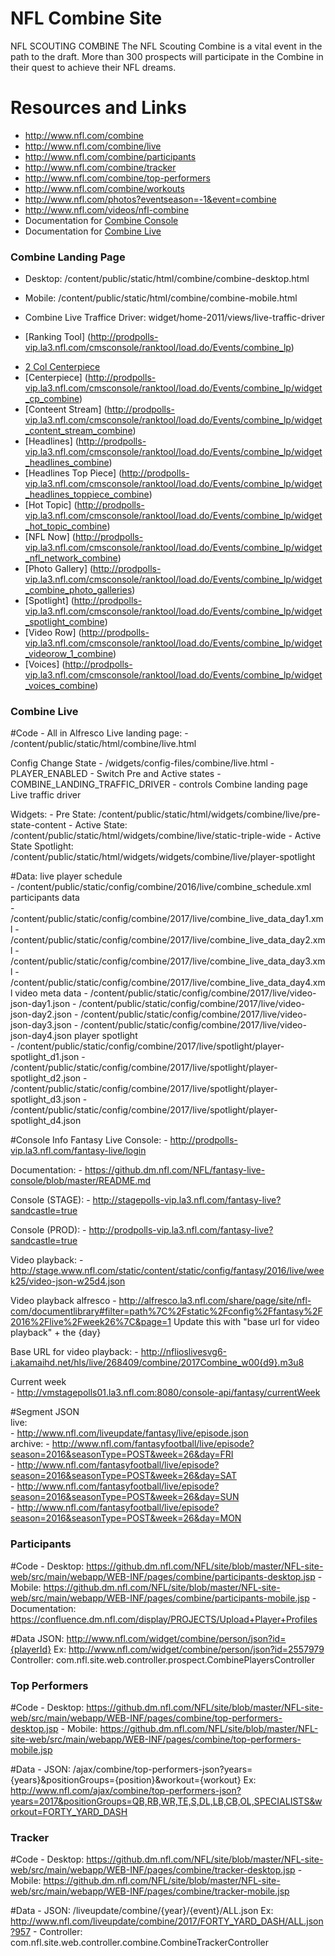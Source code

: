 NFL Combine Site
=================

NFL SCOUTING COMBINE
The NFL Scouting Combine is a vital event in the path to the draft. More than 300 prospects will participate in the Combine in their quest to achieve their NFL dreams. 

# Resources and Links

- http://www.nfl.com/combine 
- http://www.nfl.com/combine/live
- http://www.nfl.com/combine/participants
- http://www.nfl.com/combine/tracker
- http://www.nfl.com/combine/top-performers
- http://www.nfl.com/combine/workouts
- http://www.nfl.com/photos?eventseason=-1&event=combine
- http://www.nfl.com/videos/nfl-combine
- Documentation for [Combine Console](http://confluence.la3.nfl.com/confluence/display/COMSOFTDEV/Combine+and+Draft+Console+Tech+Guide) 
- Documentation for [Combine Live](https://confluence.dm.nfl.com/pages/viewpage.action?pageId=25658886)

### Combine Landing Page
- Desktop: /content/public/static/html/combine/combine-desktop.html
- Mobile: /content/public/static/html/combine/combine-mobile.html
- Combine Live Traffice Driver: widget/home-2011/views/live-traffic-driver

- [Ranking Tool] (http://prodpolls-vip.la3.nfl.com/cmsconsole/ranktool/load.do/Events/combine_lp)
* [2 Col Centerpiece]( http://prodpolls-vip.la3.nfl.com/cmsconsole/ranktool/load.do/Events/combine_lp/widget_2col_cp_combine)
* [Centerpiece] (http://prodpolls-vip.la3.nfl.com/cmsconsole/ranktool/load.do/Events/combine_lp/widget_cp_combine)
* [Conteent Stream] (http://prodpolls-vip.la3.nfl.com/cmsconsole/ranktool/load.do/Events/combine_lp/widget_content_stream_combine)
* [Headlines] (http://prodpolls-vip.la3.nfl.com/cmsconsole/ranktool/load.do/Events/combine_lp/widget_headlines_combine)
* [Headlines Top Piece] (http://prodpolls-vip.la3.nfl.com/cmsconsole/ranktool/load.do/Events/combine_lp/widget_headlines_toppiece_combine)
* [Hot Topic] (http://prodpolls-vip.la3.nfl.com/cmsconsole/ranktool/load.do/Events/combine_lp/widget_hot_topic_combine)
* [NFL Now] (http://prodpolls-vip.la3.nfl.com/cmsconsole/ranktool/load.do/Events/combine_lp/widget_nfl_network_combine)
* [Photo Gallery] (http://prodpolls-vip.la3.nfl.com/cmsconsole/ranktool/load.do/Events/combine_lp/widget_combine_photo_galleries)
* [Spotlight] (http://prodpolls-vip.la3.nfl.com/cmsconsole/ranktool/load.do/Events/combine_lp/widget_spotlight_combine)
* [Video Row] (http://prodpolls-vip.la3.nfl.com/cmsconsole/ranktool/load.do/Events/combine_lp/widget_videorow_1_combine)
* [Voices] (http://prodpolls-vip.la3.nfl.com/cmsconsole/ranktool/load.do/Events/combine_lp/widget_voices_combine)

### Combine Live

#Code - All in Alfresco
Live landing page: 
	- /content/public/static/html/combine/live.html

Config Change State - /widgets/config-files/combine/live.html 
	- PLAYER_ENABLED - Switch Pre and Active states
	- COMBINE_LANDING_TRAFFIC_DRIVER - controls Combine landing page Live traffic driver

Widgets:
	- Pre State: /content/public/static/html/widgets/combine/live/pre-state-content 
	- Active State: /content/public/static/html/widgets/combine/live/static-triple-wide
	- Active State Spotlight: /content/public/static/html/widgets/widgets/combine/live/player-spotlight
	
#Data:
live player schedule	
	- /content/public/static/config/combine/2016/live/combine_schedule.xml
participants data	
	- /content/public/static/config/combine/2017/live/combine_live_data_day1.xml
	- /content/public/static/config/combine/2017/live/combine_live_data_day2.xml
	- /content/public/static/config/combine/2017/live/combine_live_data_day3.xml
	- /content/public/static/config/combine/2017/live/combine_live_data_day4.xml
video meta data	
	- /content/public/static/config/combine/2017/live/video-json-day1.json
	- /content/public/static/config/combine/2017/live/video-json-day2.json
	- /content/public/static/config/combine/2017/live/video-json-day3.json
	- /content/public/static/config/combine/2017/live/video-json-day4.json
player spotlight	
	- /content/public/static/config/combine/2017/live/spotlight/player-spotlight_d1.json
	- /content/public/static/config/combine/2017/live/spotlight/player-spotlight_d2.json
	- /content/public/static/config/combine/2017/live/spotlight/player-spotlight_d3.json
	- /content/public/static/config/combine/2017/live/spotlight/player-spotlight_d4.json

#Console Info
Fantasy Live Console: 
	- http://prodpolls-vip.la3.nfl.com/fantasy-live/login

Documentation: 
	- https://github.dm.nfl.com/NFL/fantasy-live-console/blob/master/README.md
							
Console (STAGE):
	- http://stagepolls-vip.la3.nfl.com/fantasy-live?sandcastle=true						

Console (PROD):
	- http://prodpolls-vip.la3.nfl.com/fantasy-live?sandcastle=true						

Video playback:
	- http://stage.www.nfl.com/static/content/static/config/fantasy/2016/live/week25/video-json-w25d4.json						

Video playback alfresco	
	- http://alfresco.la3.nfl.com/share/page/site/nfl-com/documentlibrary#filter=path%7C%2Fstatic%2Fconfig%2Ffantasy%2F2016%2Flive%2Fweek26%7C&page=1	Update this with "base url for video playback" + the {day}					

Base URL for video playback:
	- http://nflioslivesvg6-i.akamaihd.net/hls/live/268409/combine/2017Combine_w00{d9}.m3u8						

Current week 	
	- http://vmstagepolls01.la3.nfl.com:8080/console-api/fantasy/currentWeek									
							
#Segment JSON						
live:	
	- http://www.nfl.com/liveupdate/fantasy/live/episode.json						
archive:
	- http://www.nfl.com/fantasyfootball/live/episode?season=2016&seasonType=POST&week=26&day=FRI						
	- http://www.nfl.com/fantasyfootball/live/episode?season=2016&seasonType=POST&week=26&day=SAT						
	- http://www.nfl.com/fantasyfootball/live/episode?season=2016&seasonType=POST&week=26&day=SUN						
	- http://www.nfl.com/fantasyfootball/live/episode?season=2016&seasonType=POST&week=26&day=MON	

### Participants

#Code
	- Desktop: https://github.dm.nfl.com/NFL/site/blob/master/NFL-site-web/src/main/webapp/WEB-INF/pages/combine/participants-desktop.jsp
	- Mobile: https://github.dm.nfl.com/NFL/site/blob/master/NFL-site-web/src/main/webapp/WEB-INF/pages/combine/participants-mobile.jsp
	- Documentation: https://confluence.dm.nfl.com/display/PROJECTS/Upload+Player+Profiles

#Data 
	JSON: http://www.nfl.com/widget/combine/person/json?id={playerId} 
		Ex: http://www.nfl.com/widget/combine/person/json?id=2557979
	Controller: com.nfl.site.web.controller.prospect.CombinePlayersController

### Top Performers

#Code
	- Desktop: https://github.dm.nfl.com/NFL/site/blob/master/NFL-site-web/src/main/webapp/WEB-INF/pages/combine/top-performers-desktop.jsp
	- Mobile: https://github.dm.nfl.com/NFL/site/blob/master/NFL-site-web/src/main/webapp/WEB-INF/pages/combine/top-performers-mobile.jsp

#Data 
	- JSON: /ajax/combine/top-performers-json?years={years}&positionGroups={position}&workout={workout}	
		Ex: http://www.nfl.com/ajax/combine/top-performers-json?years=2017&positionGroups=QB,RB,WR,TE,S,DL,LB,CB,OL,SPECIALISTS&workout=FORTY_YARD_DASH

### Tracker

#Code
	- Desktop: https://github.dm.nfl.com/NFL/site/blob/master/NFL-site-web/src/main/webapp/WEB-INF/pages/combine/tracker-desktop.jsp
	- Mobile: https://github.dm.nfl.com/NFL/site/blob/master/NFL-site-web/src/main/webapp/WEB-INF/pages/combine/tracker-mobile.jsp

#Data 
	- JSON: /liveupdate/combine/{year}/{event}/ALL.json
		Ex: http://www.nfl.com/liveupdate/combine/2017/FORTY_YARD_DASH/ALL.json?957
	- Controller: com.nfl.site.web.controller.combine.CombineTrackerController 
